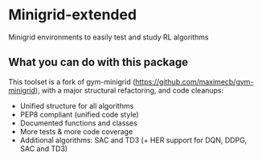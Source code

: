 # Minigrid-extended
Minigrid environments to easily test and study RL algorithms

## What you can do with this package

This toolset is a fork of gym-minigrid (https://github.com/maximecb/gym-minigrid), with a major structural refactoring, and code cleanups:
- Unified structure for all algorithms
- PEP8 compliant (unified code style)
- Documented functions and classes
- More tests & more code coverage
- Additional algorithms: SAC and TD3 (+ HER support for DQN, DDPG, SAC and TD3)
